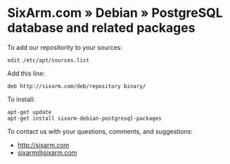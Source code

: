 # SixArm.com » Debian » PostgreSQL database and related packages

To add our repositority to your sources:

    edit /etc/apt/sources.list

Add this line:

    deb http://sixarm.com/deb/repository binary/

To install:

    apt-get update
    apt-get install sixarm-debian-postgresql-packages

To contact us with your questions, comments, and suggestions:

  * http://sixarm.com
  * sixarm@sixarm.com
